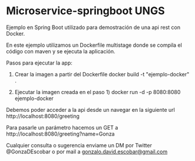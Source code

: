# Microservice-springboot UNGS

Ejemplo en Spring Boot utilizado para demostración de una api rest con Docker.

En este ejemplo utilizamos un Dockerfile multistage donde se compila el código con maven y se ejecuta la aplicación.

Pasos para ejecutar la app:
1) Crear la imagen a partir del Dockerfile
  docker build -t "ejemplo-docker" .

2) Ejecutar la imagen creada en el paso 1)
  docker run -d -p 8080:8080 ejemplo-docker
  
Debemos poder acceder a la api desde un navegar en la siguiente url http://localhost:8080/greeting

Para pasarle un parámetro hacemos un GET a http://localhost:8080/greeting?name=Gonza

Cualquier consulta o sugerencia enviame un DM por Twitter @GonzaDEscobar o por mail a gonzalo.david.escobar@gmail.com
  
